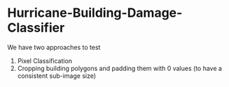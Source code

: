 # Hurricane-Building-Damage-Classifier

We have two approaches to test

1. Pixel Classification
2. Cropping building polygons and padding them with 0 values (to have a consistent sub-image size)
